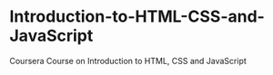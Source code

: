 # Introduction-to-HTML-CSS-and-JavaScript
Coursera Course on Introduction to HTML, CSS and JavaScript
